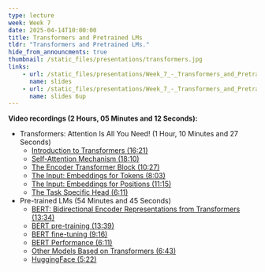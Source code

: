 ```yaml
---
type: lecture
week: Week 7
date: 2025-04-14T10:00:00
title: Transformers and Pretrained LMs
tldr: "Transformers and Pretrained LMs."
hide_from_announcments: true
thumbnail: /static_files/presentations/transformers.jpg
links: 
    - url: /static_files/presentations/Week_7_-_Transformers_and_Pretrained_LMs.pdf
      name: slides
    - url: /static_files/presentations/Week_7_-_Transformers_and_Pretrained_LMs_6up.pdf
      name: slides 6up
---
```

**Video recordings (2 Hours, 05 Minutes and 12 Seconds):**
- Transformers: Attention Is All You Need! (1 Hour, 10 Minutes and 27 Seconds)
    - [Introduction to Transformers (16:21)](https://youtu.be/ptPKcN2mrEY)
    - [Self-Attention Mechanism (18:10)](https://youtu.be/4JIh1-GE0qw)
    - [The Encoder Transformer Block (10:27)](https://youtu.be/dVw5_-Z9hWY)
    - [The Input: Embeddings for Tokens (8:03)](https://youtu.be/6qK2DZTnAxQ)
    - [The Input: Embeddings for Positions (11:15)](https://youtu.be/a9Id9iv5vE8)
    - [The Task Specific Head (6:11)](https://youtu.be/BeX9SEnQgI8)
- Pre-trained LMs (54 Minutes and 45 Seconds)
    - [BERT: Bidirectional Encoder Representations from Transformers (13:34)](https://youtu.be/zdN_Y8pB04k)
    - [BERT pre-training (13:39)](https://youtu.be/b0uPATLAprY)
    - [BERT fine-tuning (9:16)](https://youtu.be/OVdiS2fgyz4)
    - [BERT Performance (6:11)](https://youtu.be/53rS-ha2I7k)
    - [Other Models Based on Transformers (6:43)](https://youtu.be/5wGgbJEvszc)
    - [HuggingFace (5:22)](https://youtu.be/8F8Ov3MUs8Y)
